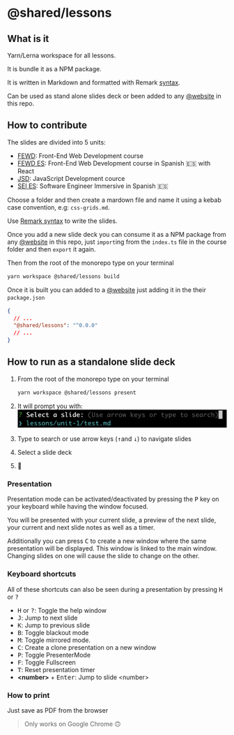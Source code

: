 # @shared/lessons

## What is it

Yarn/Lerna workspace for all lessons.

It is bundle it as a NPM package.

It is written in Markdown and formatted with Remark [syntax][remark-syntax].

Can be used as stand alone slides deck or been added to any [@website][@websites] in this repo.

## How to contribute

The slides are divided into 5 units:

- [FEWD](./src/fewd): Front-End Web Development course
- [FEWD ES](./src/fewd-es): Front-End Web Development course in Spanish 🇪🇸 with React
- [JSD](./src/jsd): JavaScript Development cource
- [SEI ES](./src/sei-es): Software Engineer Immersive in Spanish 🇪🇸

Choose a folder and then create a mardown file and name it using a kebab case convention, e.g: `css-grids.md`.

Use [Remark syntax][remark-syntax] to write the slides.

Once you add a new slide deck you can consume it as a NPM package from any [@website][@websites] in this repo, just `import`ing from the `index.ts` file in the course folder and then `export` it again.

Then from the root of the monorepo type on your terminal

```sh
yarn workspace @shared/lessons build
```

Once it is built you can added to a [@website][@websites] just adding it in the their `package.json`

```json
{
  // ...
  "@shared/lessons": "^0.0.0"
  // ...
}
```

[@websites]: ../@websites/readme.md
[remark-syntax]: https://github.com/gnab/remark/wiki/Markdown

## How to run as a standalone slide deck

1. From the root of the monorepo type on your terminal

   ```sh
   yarn workspace @shared/lessons present
   ```

2. It will prompt you with:
   <img src="../../docs/assets/slides-prompt.png">
3. Type to search or use arrow keys (<kbd>&#8593;</kbd>and <kbd>&#8595;</kbd>) to navigate slides
4. Select a slide deck
5. 🚀

### Presentation

Presentation mode can be activated/deactivated by pressing the <kbd>P</kbd> key on your keyboard while having the window focused.

You will be presented with your current slide, a preview of the next slide, your current and next slide notes as well as a timer.

Additionally you can press <kbd>C</kbd> to create a new window where the same presentation will be displayed. This window is linked to the main window. Changing slides on one will cause the slide to change on the other.

### Keyboard shortcuts

All of these shortcuts can also be seen during a presentation by pressing <kbd>H</kbd> or <kbd>?</kbd>

- <kbd>H</kbd> or <kbd>?</kbd>: Toggle the help window
- <kbd>J</kbd>: Jump to next slide
- <kbd>K</kbd>: Jump to previous slide
- <kbd>B</kbd>: Toggle blackout mode
- <kbd>M</kbd>: Toggle mirrored mode.
- <kbd>C</kbd>: Create a clone presentation on a new window
- <kbd>P</kbd>: Toggle PresenterMode
- <kbd>F</kbd>: Toggle Fullscreen
- <kbd>T</kbd>: Reset presentation timer
- **&lt;number&gt;** + <kbd>Enter</kbd>: Jump to slide &lt;number&gt;

### How to print

Just save as PDF from the browser

> Only works on Google Chrome 🙃
